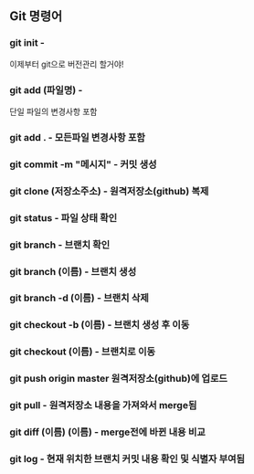 ## Git 명령어

### git init - 
이제부터 git으로 버전관리 할거야!
### git add (파일명) - 
단일 파일의 변경사항 포함
### git add . - 모든파일 변경사항 포함
### git commit -m "메시지" - 커밋 생성
### git clone (저장소주소) - 원격저장소(github) 복제
### git status - 파일 상태 확인
### git branch - 브랜치 확인
### git branch (이름) - 브랜치 생성
### git branch -d (이름) - 브랜치 삭제
### git checkout -b (이름) - 브랜치 생성 후 이동
### git checkout (이름) - 브랜치로 이동
### git push origin master 원격저장소(github)에 업로드
### git pull - 원격저장소 내용을 가져와서 merge됨
### git diff (이름) (이름) - merge전에 바뀐 내용 비교
### git log - 현재 위치한 브랜치 커밋 내용 확인 및 식별자 부여됨


